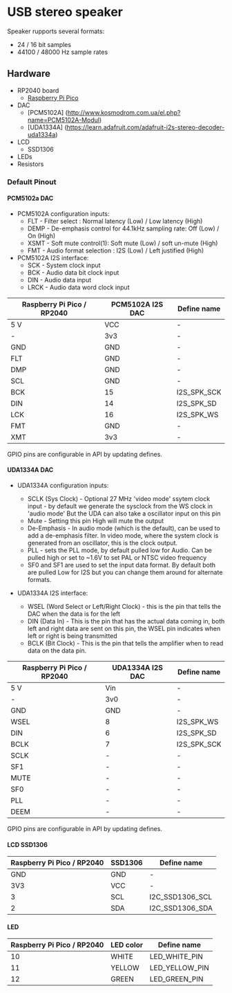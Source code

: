 # USB stereo speaker
Speaker rupports several formats:
  * 24 / 16 bit samples
  * 44100 / 48000 Hz sample rates

## Hardware
 * RP2040 board
   * [Raspberry Pi Pico](https://www.raspberrypi.org/products/raspberry-pi-pico/)
 * DAC
   * [PCM5102A] (http://www.kosmodrom.com.ua/el.php?name=PCM5102A-Modul)
   * [UDA1334A] (https://learn.adafruit.com/adafruit-i2s-stereo-decoder-uda1334a)
* LCD
   * SSD1306
 * LEDs
 * Resistors 

### Default Pinout

#### PCM5102a DAC

 * PCM5102A configuration inputs:
    * FLT - Filter select : Normal latency (Low) / Low latency (High)
    * DEMP - De-emphasis control for 44.1kHz sampling rate: Off (Low) / On (High)
    * XSMT - Soft mute control(1): Soft mute (Low) / soft un-mute (High)
    * FMT - Audio format selection : I2S (Low) / Left justified (High)
 * PCM5102A I2S interface:
    * SCK - System clock input
    * BCK - Audio data bit clock input
    * DIN - Audio data input
    * LRCK - Audio data word clock input

| Raspberry Pi Pico / RP2040 | PCM5102A I2S DAC | Define name | 
| --- | --- | --- | 
| 5 V | VCC | - |
| -   | 3v3 | - |
| GND | GND | - |
| FLT | GND | - |
| DMP | GND | - |
| SCL | GND | - |
| BCK | 15  | I2S_SPK_SCK |
| DIN | 14  | I2S_SPK_SD |
| LCK | 16  | I2S_SPK_WS |
| FMT | GND | - |
| XMT | 3v3 | - |


GPIO pins are configurable in API by updating defines.


#### UDA1334A DAC

  * UDA1334A configuration inputs:
    * SCLK (Sys Clock) - Optional 27 MHz 'video mode' ssytem clock input - by default we generate the sysclock from the WS clock in 'audio mode' But the UDA can also take a oscillator input on this pin
    * Mute - Setting this pin High will mute the output 
    * De-Emphasis - In audio mode (which is the default), can be used to add a de-emphasis filter. In video mode, where the system clock is generated from an oscillator, this is the clock output.
    * PLL - sets the PLL mode, by default pulled low for Audio. Can be pulled high or set to ~1.6V to set PAL or NTSC video frequency
    * SF0 and SF1 are used to set the input data format. By default both are pulled Low for I2S but you can change them around for alternate formats.

  * UDA1334A I2S interface:
    * WSEL (Word Select or Left/Right Clock) - this is the pin that tells the DAC when the data is for the left
    * DIN (Data In) - This is the pin that has the actual data coming in, both left and right data are sent on this pin, the WSEL pin indicates when left or right is being transmitted
    * BCLK (Bit Clock) - This is the pin that tells the amplifier when to read data on the data pin.

| Raspberry Pi Pico / RP2040 | UDA1334A I2S DAC | Define name | 
|  --- | --- | --- |
| 5 V  | Vin | - | 
| -    | 3v0 | - | 
| GND  | GND | - | 
| WSEL | 8 | I2S_SPK_WS |
| DIN  | 6 | I2S_SPK_SD |
| BCLK | 7 | I2S_SPK_SCK|
| SCLK | - | - |
| SF1  | - | - |
| MUTE | - | - |
| SF0  | - | - |
| PLL  | - | - |
| DEEM | - | - |


GPIO pins are configurable in API by updating defines.

#### LCD SSD1306
| Raspberry Pi Pico / RP2040 | SSD1306 | Define name | 
| --- | --- | --- |
| GND | GND | - | 
| 3V3 | VCC | - | 
| 3   | SCL   | I2C_SSD1306_SCL | 
| 2   | SDA   | I2C_SSD1306_SDA | 


#### LED
| Raspberry Pi Pico / RP2040 | LED color | Define name | 
| --- | --- | --- |
| 10 | WHITE  | LED_WHITE_PIN | 
| 11 | YELLOW | LED_YELLOW_PIN | 
| 12 | GREEN  | LED_GREEN_PIN | 

